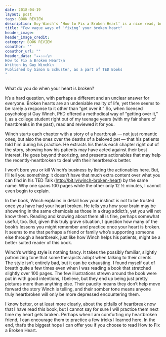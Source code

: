 ```yaml
---
date: 2018-04-19
layout: post
tags: BOOK REVIEW
description: Guy Winch’s ‘How to Fix a Broken Heart’ is a nice read, but ultimately may be more useful to the bystander
title: "Few vague ways of ‘fixing’ your broken heart"
header_image: 
header_image_credit:  
category: BOOK REVIEW
coauthor: ""
coauthor_url: ""
header_data: "✭✭✩✩✩\n
How to Fix a Broken Heart\n
Written by Guy Winch\n
Published by Simon & Schuster, as a part of TED Books
"
---
```


What do you do when your heart is broken?

It’s a hard question, with perhaps a different and an unclear answer for everyone.<!--break--> Broken hearts are an undeniable reality of life, yet there seems to be rarely a response to it other than “get over it.” So, when licensed psychologist Guy Winch, PhD offered a methodical way of “getting over it,” I, as a college student right out of my teenage years (with my fair share of heartbreaks in the past), read and reviewed it for you.

Winch starts each chapter with a story of a heartbreak — not just romantic ones, but also the ones over the deaths of a beloved pet — that his patients told him during his practice. He extracts his thesis each chapter right out of the story, showing how his patients may have acted against their best interest. He goes beyond theorizing, and presents actionables that may help the recently-heartbroken to deal with their heartbreaks better.

I won’t bore you or kill Winch’s business by listing the actionables here. But, I’ll tell you something: it doesn’t have that much extra content over what you can find in his TED Talk (http://bit.ly/winch-broken-heart) by the same name. Why one spans 100 pages while the other only 12 ½ minutes, I cannot even begin to explain.

In the book, Winch explains in detail how your instinct is not to be trusted once you have had your heart broken. He tells you how your brain may be showering in the same chemicals as those in a drug addict’s, yet you will not know them. Reading and knowing about them all is fine, perhaps somewhat useful, too. But, given this truly grave situation, I question how many of the book’s lessons you might remember and practice once your heart is broken. It seems to me that perhaps a friend or family who’s supporting someone else through a heartbreak, just like how Winch helps his patients, might be a better suited reader of this book.

Winch’s writing style is nothing fancy. It takes the possibly familiar, slightly patronizing tone that some therapists adopt when talking to their clients. The style isn’t entirely bad, but it can be exhausting. I found myself out of breath quite a few times even when I was reading a book that stretched slightly over 100 pages. The few illustrations strewn around the book were put in with good intentions, I believe, but they end up being just pretty pictures more than anything else. Their paucity means they don’t help move forward the story Winch is telling, and their somber tone means anyone truly heartbroken will only be more depressed encountering them.

I know better, or at least more clearly, about the pitfalls of heartbreak now that I have read this book, but I cannot say for sure I will practice them next time my heart gets broken. Perhaps when I am comforting my heartbroken friend, I can encourage them to practice a few tricks I learned here. In the end, that’s the biggest hope I can offer you if you choose to read How to Fix a Broken Heart.